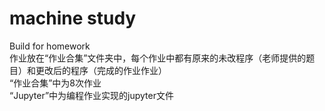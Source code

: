 # machine study
 Build for homework  
 作业放在“作业合集”文件夹中，每个作业中都有原来的未改程序（老师提供的题目）和更改后的程序（完成的作业作业）  
“作业合集”中为8次作业  
“Jupyter”中为编程作业实现的jupyter文件  